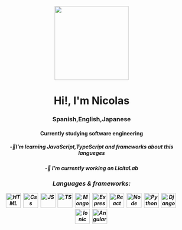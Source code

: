 <div id="header" align="center">
  <img src="https://media.giphy.com/media/2IudUHdI075HL02Pkk/giphy.gif" width="200"/>
  <h1 align="center">Hi!, I'm Nicolas</h1>
  <h3 >Spanish,English,Japanese</h3>
</div>

<div align="center">

  <h4>Currently studying software engineering</h4>
</div>

<h5 align="center">-🌱I’m learning JavaScript,TypeScript and frameworks about this langueges<h5/>
<h5 align="center">-🔭 I’m currently working on LicitaLab <h5/>

<!--
**nicovidal/nicovidal** is a ✨ _special_ ✨ repository because its `README.md` (this file) appears on your GitHub profile.

Here are some ideas to get you started:

- ...
🌱
- 👯 I’m looking to collaborate on ...
- 🤔 I’m looking for help with ...
- 💬 Ask me about ...
- 📫 How to reach me: ...
- 😄 Pronouns: ...
- ⚡ Fun fact: ...
-->

<div align="center">
  <h3>Languages & frameworks:</h3>
  <img src="https://cdn.jsdelivr.net/gh/devicons/devicon/icons/html5/html5-original.svg" title="HTML" alt="HTML" width="40"height="40"/>&nbsp;
  <img src="https://cdn.jsdelivr.net/gh/devicons/devicon/icons/css3/css3-original.svg" title="Css" alt="Css" width="40"height="40"/>&nbsp;
  <img src="https://cdn.jsdelivr.net/gh/devicons/devicon/icons/javascript/javascript-original.svg" title="JS" alt="JS" width="40"height="40"/>&nbsp;
  <img src="https://cdn.jsdelivr.net/gh/devicons/devicon/icons/typescript/typescript-original.svg" title="TS" alt="TS" width="40"height="40"/>&nbsp;
  <img src="https://cdn.jsdelivr.net/gh/devicons/devicon/icons/mongodb/mongodb-original.svg"title="MongoDB" alt="MongoDB" width="40"height="40"/>&nbsp;
  <img src="https://cdn.jsdelivr.net/gh/devicons/devicon/icons/express/express-original.svg"  title="Express" alt="Express" width="40"height="40"/>&nbsp;
  <img src="https://cdn.jsdelivr.net/gh/devicons/devicon/icons/react/react-original.svg" title="React" alt="React" width="40"height="40"/>&nbsp;
  <img src="https://cdn.jsdelivr.net/gh/devicons/devicon/icons/nodejs/nodejs-plain-wordmark.svg" title="Node" alt="Node" width="40"height="40"/>&nbsp;
  <img src="https://cdn.jsdelivr.net/gh/devicons/devicon/icons/python/python-original.svg" title="Python" alt="Python" width="40"height="40"/>&nbsp;
  <img src="https://cdn.jsdelivr.net/gh/devicons/devicon/icons/django/django-plain.svg" title="Django" alt="Django" width="40"height="40"/>&nbsp;
  <img src="https://cdn.jsdelivr.net/gh/devicons/devicon/icons/ionic/ionic-original.svg" title="Ionic" alt="Ionic" width="40"height="40"/>&nbsp;
  <img src="https://cdn.jsdelivr.net/gh/devicons/devicon/icons/angularjs/angularjs-original.svg" title="Angular" alt="Angular" width="40"height="40"/>&nbsp;

</div>
